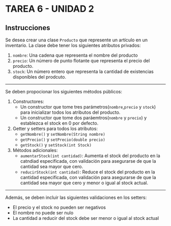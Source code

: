 # TAREA 6 - UNIDAD 2
## Instrucciones
Se desea crear una clase `Producto` que represente un artículo en un inventario. La clase debe tener los siguientes atributos privados:
1. `nombre`: Una cadena que representa el nombre del producto
2. `precio`: Un número de punto flotante que representa el precio del producto.
3. `stock`: Un número entero que representa la cantidad de existencias disponibles del prodcuto. 
---
Se deben propocionar los siguientes métodos públicos:
1. Constructores:
    - Un constructor que tome tres parámetros(`nombre`,`precio` y `stock`) para inicializar todos los atributos del producto.
    - Un constructor que tome dos paráemtros(`nombre` y `precio`) y establezca el stock en 0 por defecto.
2. Getter y setters para todos los atributos:
    - `getNombre()` y `setNombre(String nombre)`
    - `getPrecio()` y `setPrecio(double precio)` 
    - `getStock()` y `setStock(int Stock)`
3. Métodos adicionales:
    - `aumentarStock(int cantidad)`: Aumenta el stock del producto en la catndiad especificada, con validación para asegurarse de que la cantidad sea mayor que cero.
    - `reducirStock(int cantidad)`: Reduce el stock del producto en la cantidad especificada, con validación para asegurarse de que la cantidad sea mayor que cero y menor o igual al stock actual.
 ---   
Además, se deben incluir las siguientes validaciones en los setters:
- El precio y el stock no pueden ser negativos
- El nombre no puede ser nulo
- La cantidad a reducir del stock debe ser menor o igual al stock actual

